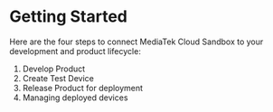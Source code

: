 # Getting Started


Here are the four steps to connect MediaTek Cloud Sandbox to your development and product lifecycle:

1. Develop Product
2. Create Test Device
3. Release Product for deployment
4. Managing deployed devices



